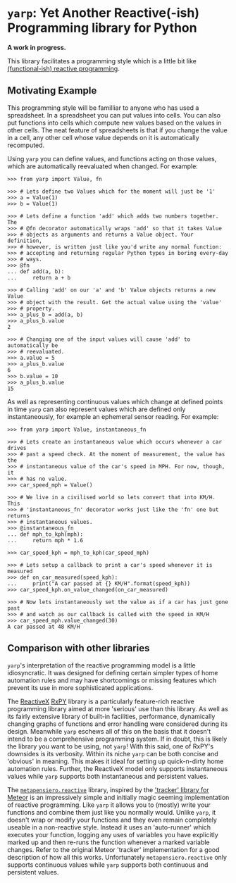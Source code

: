 `yarp`: Yet Another Reactive(-ish) Programming library for Python
=================================================================

**A work in progress.**

This library facilitates a programming style which is a little bit like
[(functional-ish) reactive
programming](https://en.wikipedia.org/wiki/Functional_reactive_programming).

Motivating Example
------------------

This programming style will be familliar to anyone who has used a spreadsheet.
In a spreadsheet you can put values into cells. You can also put functions into
cells which compute new values based on the values in other cells. The neat
feature of spreadsheets is that if you change the value in a cell, any other
cell whose value depends on it is automatically recomputed.

Using `yarp` you can define values, and functions acting on those values, which
are automatically reevaluated when changed. For example:

    >>> from yarp import Value, fn
    
    >>> # Lets define two Values which for the moment will just be '1'
    >>> a = Value(1)
    >>> b = Value(1)
    
    >>> # Lets define a function 'add' which adds two numbers together. The
    >>> # @fn decorator automatically wraps 'add' so that it takes Value
    >>> # objects as arguments and returns a Value object. Your definition,
    >>> # however, is written just like you'd write any normal function:
    >>> # accepting and returning regular Python types in boring every-day
    >>> # ways.
    >>> @fn
    ... def add(a, b):
    ...     return a + b
    
    >>> # Calling 'add' on our 'a' and 'b' Value objects returns a new Value
    >>> # object with the result. Get the actual value using the 'value'
    >>> # property.
    >>> a_plus_b = add(a, b)
    >>> a_plus_b.value
    2
    
    >>> # Changing one of the input values will cause 'add' to automatically be
    >>> # reevaluated.
    >>> a.value = 5
    >>> a_plus_b.value
    6
    >>> b.value = 10
    >>> a_plus_b.value
    15

As well as representing continuous values which change at defined points in
time `yarp` can also represent values which are defined only instantaneously,
for example an ephemeral sensor reading. For example:

    >>> from yarp import Value, instantaneous_fn
    
    >>> # Lets create an instantaneous value which occurs whenever a car drives
    >>> # past a speed check. At the moment of measurement, the value has the
    >>> # instantaneous value of the car's speed in MPH. For now, though, it
    >>> # has no value.
    >>> car_speed_mph = Value()
    
    >>> # We live in a civilised world so lets convert that into KM/H. This
    >>> # 'instantaneous_fn' decorator works just like the 'fn' one but returns
    >>> # instantaneous values.
    >>> @instantaneous_fn
    ... def mph_to_kph(mph):
    ...     return mph * 1.6
    
    >>> car_speed_kph = mph_to_kph(car_speed_mph)
    
    >>> # Lets setup a callback to print a car's speed whenever it is measured
    >>> def on_car_measured(speed_kph):
    ...     print("A car passed at {} KM/H".format(speed_kph))
    >>> car_speed_kph.on_value_changed(on_car_measured)
    
    >>> # Now lets instantaneously set the value as if a car has just gone past
    >>> # and watch as our callback is called with the speed in KM/H
    >>> car_speed_mph.value_changed(30)
    A car passed at 48 KM/H

Comparison with other libraries
-------------------------------

`yarp`'s interpretation of the reactive programming model is a little
idiosyncratic. It was designed for defining certain simpler types of home
automation rules and may have shortcomings or missing features which prevent
its use in more sophisticated applications.

The [ReactiveX](http://reactivex.io/) [RxPY](https://github.com/ReactiveX/RxPY)
library is a particularly feature-rich reactive programming library aimed at
more 'serious' use than this library. As well as its fairly extensive library
of built-in facilities, performance, dynamically changing graphs of functions
and error handling were considered during its design. Meanwhile `yarp` eschews
all of this on the basis that it doesn't intend to be a comprehensive
programming system. If in doubt, this is likely the library you want to be
using, not `yarp`! With this said, one of RxPY's downsides is its verbosity.
Within its niche `yarp` can be both concise and 'obvious' in meaning.  This
makes it ideal for setting up quick-n-dirty home automation rules.  Further,
the ReactiveX model only supports instantaneous values while `yarp` supports
both instantaneous and persistent values.

The
[`metapensiero.reactive`](https://github.com/metapensiero/metapensiero.reactive)
library, inspired by the ['tracker' library for
Meteor](https://github.com/metapensiero/metapensiero.reactive) is an
impressively simple and initially magic seeming implementation of reactive
programming. Like `yarp` it allows you to (mostly) write your functions and
combine them just like you normally would. Unlike `yarp`, it doesn't wrap or
modify your functions and they even remain completely useable in a non-reactive
style. Instead it uses an 'auto-runner' which executes your function, logging
any uses of variables you have explicitly marked up and then re-runs the
function whenever a marked variable changes. Refer to the original Meteor
'tracker' implementation for a good description of how all this works.
Unfortunately `metapensiero.reactive` only supports continuous values while
`yarp` supports both continuous and persistent values.
